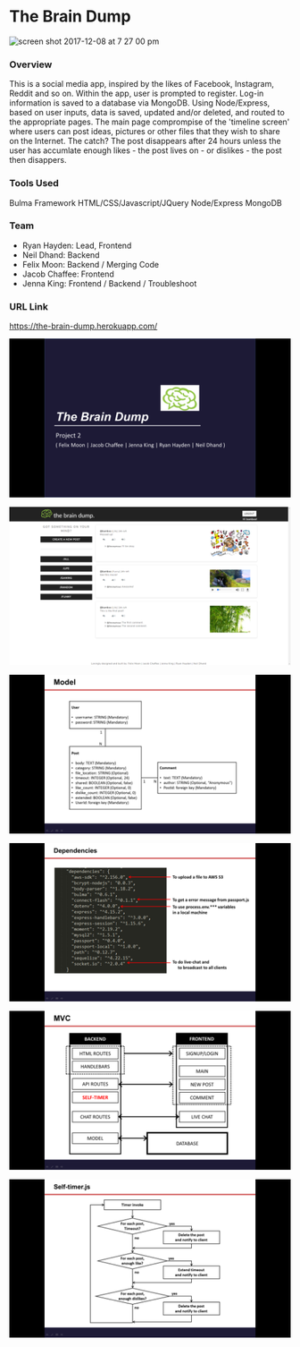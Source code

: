 # The Brain Dump

<img width="1247" alt="screen shot 2017-12-08 at 7 27 00 pm" src="https://user-images.githubusercontent.com/24446599/33815354-511e9312-ddf6-11e7-8ff1-05dbd837cbdc.png">

### Overview

This is a social media app, inspired by the likes of Facebook, Instagram, Reddit and so on. Within the app, user is prompted to register. Log-in information is saved to a database via MongoDB. Using Node/Express, based on user inputs, data is saved, updated and/or deleted, and routed to the appropriate pages. The main page comprompise of the 'timeline screen' where users can post ideas, pictures or other files that they wish to share on the Internet. The catch? The post disappears after 24 hours unless the user has accumlate enough likes - the post lives on - or dislikes - the post then disappers.

### Tools Used
Bulma Framework
HTML/CSS/Javascript/JQuery
Node/Express
MongoDB


### Team

* Ryan Hayden: Lead, Frontend
* Neil Dhand: Backend
* Felix Moon: Backend / Merging Code
* Jacob Chaffee: Frontend 
* Jenna King: Frontend / Backend / Troubleshoot

### URL Link
https://the-brain-dump.herokuapp.com/

![Page-1](public/doc/thebraindump-page-1.png)

![Page-2](public/doc/thebraindump-page-2.png)

![Page-3](public/doc/thebraindump-page-3.png)

![Page-4](public/doc/thebraindump-page-4.png)

![Page-5](public/doc/thebraindump-page-5.png)

![Page-6](public/doc/thebraindump-page-6.png)

